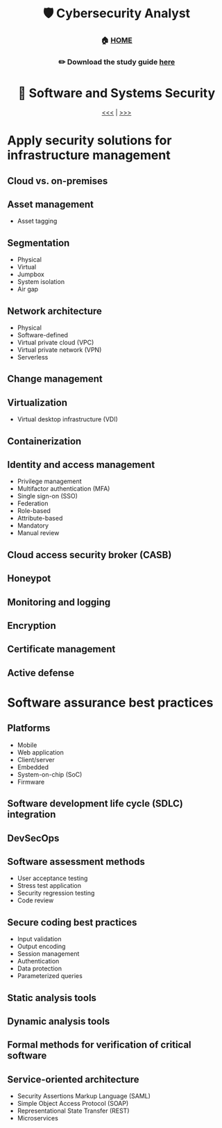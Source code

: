 <div align='center'>

# 🛡️ Cybersecurity Analyst

### 🏠 [HOME](README.md)
### ✏️ Download the study guide [here](https://comptiacdn.azureedge.net/webcontent/docs/default-source/exam-objectives/comptia-cysa-cs0-002-exam-objectives-(6-0).pdf?sfvrsn=86668f47_2)

# 💾 Software and Systems Security
[<<<](part1.md) | [>>>](part3.md)

</div>

# Apply security solutions for infrastructure management
## Cloud vs. on-premises
## Asset management
- Asset tagging
## Segmentation
- Physical
- Virtual
- Jumpbox
- System isolation
 - Air gap
## Network architecture
- Physical
- Software-defined
- Virtual private cloud (VPC)
- Virtual private network (VPN)
- Serverless
## Change management
## Virtualization
- Virtual desktop infrastructure (VDI)
## Containerization
## Identity and access management
- Privilege management
- Multifactor authentication (MFA)
- Single sign-on (SSO)
- Federation
- Role-based
- Attribute-based
- Mandatory
- Manual review
## Cloud access security broker (CASB)
## Honeypot
## Monitoring and logging
## Encryption
## Certificate management
## Active defense



# Software assurance best practices
## Platforms
- Mobile
- Web application
- Client/server
- Embedded
- System-on-chip (SoC)
- Firmware
## Software development life cycle (SDLC) integration
## DevSecOps
## Software assessment methods
- User acceptance testing
- Stress test application
- Security regression testing
- Code review
## Secure coding best practices
- Input validation
- Output encoding
- Session management
- Authentication
- Data protection
- Parameterized queries
## Static analysis tools
## Dynamic analysis tools
## Formal methods for verification of critical software
## Service-oriented architecture
- Security Assertions Markup Language (SAML)
- Simple Object Access Protocol (SOAP)
- Representational State Transfer (REST)
- Microservices
